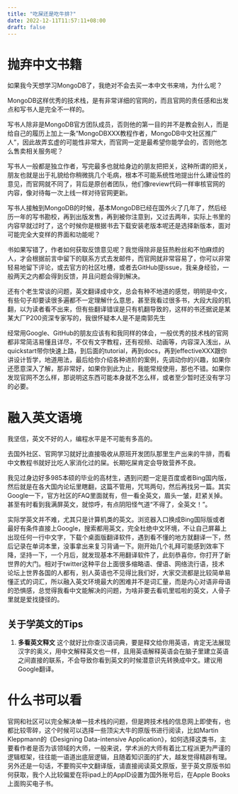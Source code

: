 ```yaml
---
title: "吃屎还是吃牛排?"
date: 2022-12-11T11:57:11+08:00
draft: false
---
```

# 抛弃中文书籍
如果我今天想学习MongoDB了，我绝对不会去买一本中文书来啃，为什么呢？

MongoDB这样优秀的技术栈，是有非常详细的官网的，而且官网的责任感和出发点和写书人是完全不一样的。

写书人除非是MongoDB官方团队成员，否则他的第一目的并不是教会别人，而是给自己的履历上加上一条“MongoDBXXX教程作者，MongoDB中文社区推广人”，因此故弄玄虚的可能性非常大，而官网一定是最希望你能学会的，否则他怎么售卖相关服务呢？

写书人一般都是独立作者，写完最多也就给身边的朋友把把关，这种所谓的把关，朋友也就是出于礼貌给你稍微挑几个毛病，根本不可能系统性地提出什么建设性的意见，而官网就不同了，背后是原创者团队，他们像review代码一样审核官网的内容，像对待每一次上线一样对待官网更新。

写书人接触到MongoDB的时候，基本MongoDB已经在国外火了几年了，然后经历一年的写书勘校，再到出版发售，再到被你注意到，又过去两年，实际上书里的内容早就过时了，这个时候你是根据书去下载安装老版本呢还是选择新版本，面对可能完全大变样的界面和功能呢？

书如果写错了，作者如何获取反馈意见呢？我觉得除非是狂热粉丝和不怕麻烦的人，才会根据前言中留下的联系方式去发邮件，而官网就非常容易了，你可以非常轻易地留下评论，或去官方的社区吐槽，或者去GitHub提issue，我亲身经验，一般两天之内都会得到反馈，并且问题会得到解决。

还有个老生常谈的问题，英文翻译成中文，总会有种不地道的感觉，明明是中文，有些句子却要读很多遍都不一定理解什么意思，甚至我看过很多书，大段大段的机翻，以为读者看不出来，但有些翻译错误是只有机翻导致的，这样的书还据说是某某大厂P200资深专家写的，我很怀疑本人是不是南郭先生

经常用Google、GitHub的朋友应该有和我同样的体会，一般优秀的技术栈的官网都非常简洁易懂且详尽，不仅有文字教程，还有视频、动画等，内容深入浅出，从quickstart带你快速上路，到后面的tutorial，再到docs，再到effectiveXXX跟你讲设计哲学，地道用法，最后给你介绍各种进阶的案例，先调动你的兴趣，如果你还愿意深入了解，那非常好，如果你到此为止，我能常规使用，那也不错。如果你发现官网不怎么样，那说明这东西可能本身就不怎么样，或者至少暂时还没有学习的必要。

# 融入英文语境
我坚信，英文不好的人，编程水平是不可能有多高的。

去国外社区、官网学习就好比直接吸收从原班开发团队那里生产出来的牛排，而看中文教程书就好比吃人家消化过的屎。长期吃屎肯定会导致营养不良。

我见过身边好多985本硕的毕业的高材生，遇到问题一定是百度或者Bing国内版，然后就是在各大国内论坛里瞎翻，这篇不管用，咒骂两句，然后再找另一篇。其实Google一下，官方社区的FAQ里面就有，但一看全英文，眉头一皱，赶紧关掉。甚至有时看到我满屏英文，就惊呼，有点阴阳怪气道“不得了，全英文！”。

实际学英文并不难，尤其只是计算机类的英文。浏览器入口换成Bing国际版或者最好有条件直接上Google，搜索都用英文，完全杜绝中文环境，不让自己屏幕上出现任何一行中文字，下载个桌面版翻译软件，遇到看不懂的地方就翻译一下，然后记录在单词本里，没事拿出来复习背诵一下。刚开始几个礼拜可能感到效率下降，坚持一下，一个月后，就发现基本不用翻译软件了，此刻恭喜你，你打开了新世界的大门。相对于twitter这种平台上面很多缩略语、俚语、网络流行语，技术论坛上世界各国的人都有，别人英语也不见得比我们好，大家交流都是比较简单易懂正式的词汇，所以融入英文环境最大的困难并不是词汇量，而是内心对语非母语的恐惧感，总觉得我看中文能解决的问题，为啥非要去看叽里呱啦的英文，人骨子里就是爱找捷径的。

## 关于学英文的Tips
1. **多看英文释文** 这个就好比你查汉语词典，要是释文给你用英语，肯定无法展现汉字的奥义，用中文解释英文也一样，且用英语解释英语会在脑子里建立英语之间直接的联系，不会导致你看到英文的时候潜意识先转换成中文。建议用Google翻译。

# 什么书可以看
官网和社区可以完全解决单一技术栈的问题，但是跨技术栈的信息网上即使有，也都比较零碎，这个时候可以选择一些顶尖大牛的原版书进行阅读，比如Martin Kleppmann的《Designing Data-intensive Application》，如何选择这类书，主要看作者是否为该领域的大师，一般来说，学术派的大师有着比工程派更为严谨的逻辑框架，往往能一语道出底层逻辑，且随着知识面的扩大，越发觉得精辟有理。另外还是一句话，不要购买中文翻译版，请直接阅读英文原版，至于英文原版书如何获取，我个人比较偏爱在将ipad上的AppID设置为国外账号后，在Apple Books上面购买电子书。

